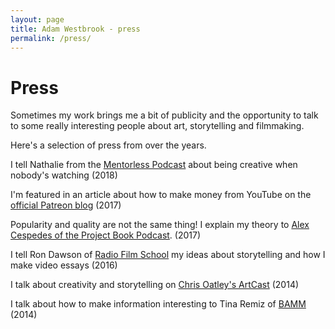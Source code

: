 ```yaml
---
layout: page
title: Adam Westbrook - press
permalink: /press/
---
```


# Press

Sometimes my work brings me a bit of publicity and the opportunity to talk to some really interesting people about art, storytelling and filmmaking. 

Here's a selection of press from over the years.

I tell Nathalie from the [Mentorless Podcast](https://soundcloud.com/mentorless/adam-westbrook-and-the-art-of-storytelling-on-the-internet-mentorless-podcast-episode-1) about being creative when nobody's watching (2018)

I'm featured in an article about how to make money from YouTube on the [official Patreon blog](https://blog.patreon.com/make-money-youtube-2017) (2017)

Popularity and quality are not the same thing! I explain my theory to [Alex Cespedes of the Project Book Podcast](https://alexcespedes.com/2017/04/adam-westbrook-quality-popularity/). (2017)

I tell Ron Dawson of [Radio Film School](http://daredreamer.com/rfs-adamwestbrook/) my ideas about storytelling and how I make video essays (2016)

I talk about creativity and storytelling on [Chris Oatley's ArtCast](https://chrisoatley.com/delve1/) (2014)

I talk about how to make information interesting to Tina Remiz of [BAMM](https://bammglobal.com/conversation-adam-westbrook/) (2014)